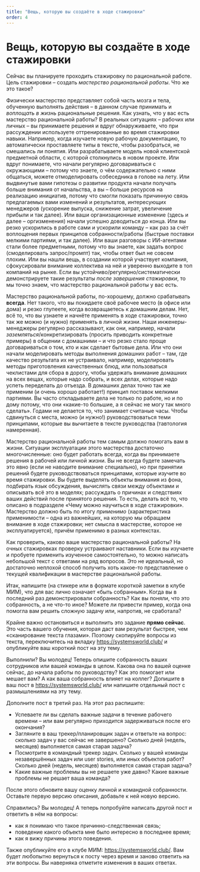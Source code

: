 ```yaml
---
title: "Вещь, которую вы создаёте в ходе стажировки"
order: 4
---
```


# Вещь, которую вы создаёте в ходе стажировки

Сейчас вы планируете проходить стажировку по рациональной работе. Цель стажировки – создать *мастерство рациональной работы*. Что же это такое?

Физически мастерство представляет собой часть мозга и тела, обученную выполнять действия – в данном случае принимать и *воплощать в жизнь* рациональные решения. Как узнать, что у вас есть мастерство рациональной работы? В реальных ситуациях – рабочих или личных – вы принимаете решения и вдруг обнаруживаете, что при рассуждении используете оттренированные во время стажировки навыки. Например, когда изучаете новую рабочую документацию, то автоматически проставляете типы в тексте, чтобы разобраться, не смешались ли понятия. Или разрабатываете модель новой клиентской предметной области, с которой столкнулись в новом проекте. Или вдруг понимаете, что начали регулярно договариваться с окружающими – потому что знаете, о чём содержательно с ними общаться, можете отмоделировать собеседника в голове на лету. Или выдвинутые вами гипотезы о развитии продукта начали получать больше внимания от начальства, а вы – больше ресурсов на реализацию инициатив, потому что смогли показать причинную связь предлагаемых вами изменений и результатов, интересующих менеджеров (ускорение выпуска, снижение затрат, увеличение прибыли и так далее). Или ваши организационные изменение (здесь и далее – оргизменения) начали успешно доводиться до конца. Или вы резко ускорились в работе сами и ускорили команду – как раз за счёт воплощения первых принципов собранности/работы (быстрые поставки мелкими партиями, и так далее). Или ваши разговоры с ИИ-агентами стали более предметными, потому что вы знаете, как задать вопрос (смоделировать запрос/промпт) так, чтобы ответ был не совсем плохим. Или вы нашли вещь, в создании которой участвует компания, сфокусировали внимание коллектива на ней и уверенно выходите в топ компаний на рынке. Если вы устойчиво/регулярно/систематически демонстрируете такие результаты *после завершения стажировки*, то мы точно знаем, что мастерство рациональной работы у вас есть.

Мастерство рациональной работы, по-хорошему, должно срабатывать **всегда**. Нет такого, что вы покидаете своё рабочее место (в офисе или дома) и резко глупеете, когда возвращаетесь к домашним делам. Нет, всё то, что вы узнаете и начнёте применять в ходе стажировки, точно так же можно (и нужно) применять в личной жизни. Наши инженеры-менеджеры регулярно рассказывают, как они, например, начали *заземляться*/конкретизировать (просить приводить конкретные примеры) в общении с домашними – и что резко стало проще договариваться о том, кто и как сделает бытовые дела. Или что они начали моделировать методы выполнения домашних работ – там, где качество результата их не устраивало, например, моделировать методы приготовления качественных блюд, или пользоваться чеклистами для сбора в дорогу, чтобы удержать внимание домашних на всех вещах, которые надо собрать, и всех делах, которые надо успеть переделать до отъезда. В домашних делах точно так же применим (и очень хорошо работает!) принцип поставок мелкими партиями. Вы часто откладываете дела не только по работе, но и по дому потому, что они «какие-то большие, а я сейчас не могу так много сделать». Годами не делается то, что занимает считаные часы. Чтобы сдвинуться с места, можно (и нужно!) руководствоваться теми принципами, которые вы вычитаете в тексте руководства (тавтология намеренная).

Мастерство рациональной работы тем самым должно помогать вам в жизни. Ситуации эксплуатации этого мастерства достаточно многочисленные: оно будет работать всегда, когда вы принимаете решения в рабочей или личной жизни. Вы не всегда будете замечать это явно (если не наводите внимание специально), но при принятии решений будете руководствоваться принципами, которые изучите во время стажировки. Вы будете выделять объекты внимания из фона, подбирать язык обсуждения, вычислять связи между объектами и описывать всё это в моделях; рассуждать о причинах и следствиях ваших действий после принятого решения. То есть, делать всё то, что описано в подразделе «Чему можно научиться в ходе стажировки». Мастерство должно быть по итогу *применимо* (характеристика применимости – одна из важнейших, на которую мы обращаем внимание в ходе стажировки; нет смысла в мастерстве, которое не эксплуатируется), причём применимо в разных контекстах.

Как проверить, каково ваше мастерство рациональной работы? На очных стажировках проверку устраивают наставники. Если вы изучаете и пробуете применить изученное самостоятельно, то можно написать небольшой текст с ответами на ряд вопросов. Это не идеальный, но достаточно неплохой способ получить хоть какое-то представление о текущей квалификации в мастерстве рациональной работы.

Итак, напишите (на стикере или в формате короткой заметки в клубе МИМ), что для вас лично означает «быть собранным». Когда вы в последний раз демонстрировали собранность? Как вы поняли, что это собранность, а не что-то иное? Можете ли привести пример, когда она помогла вам решить сложную задачу или, напротив, не сработала?

Крайне важно остановиться и выполнить это задание **прямо сейчас**. Это часть вашего обучения, которая даст вам результат быстрее, чем «сканирование текста глазами». Поэтому скопируйте вопросы из текста, переключитесь на вкладку <https://systemsworld.club/> и опубликуйте ваш короткий пост на эту тему.

Выполнили? Вы молодец! Теперь опишите собранность ваших сотрудников или вашей команды в целом. Какова она по вашей оценке сейчас, до начала работы по руководству? Как это помогает или мешает вам? А как ваша собранность влияет на коллег? Допишите в ваш пост в <https://systemsworld.club/> или напишите отдельный пост с размышлениями на эту тему.

Дополните пост в третий раз. На этот раз распишите:

* Успеваете ли вы сделать важные задачи в течение рабочего времени – или вам регулярно приходится задерживаться после его окончания?
* Загляните в ваш трекер/планировщик задач и ответьте на вопрос: сколько задач у вас сейчас не завершено? Сколько дней (недель, месяцев) выполняется самая старая задача?
* Посмотрите в командный трекер задач. Сколько у вашей команды незавершённых задач или user stories, или иных объектов работ? Сколько дней (недель, месяцев) выполняется самая старая задача?
* Какие важные проблемы вы не решаете уже давно? Какие важные проблемы не решает ваша команда?

После этого обновите вашу оценку личной и командной собранности. Оставьте первую версию описания, добавьте к ней новую версию.

Справились? Вы молодец! А теперь попробуйте написать другой пост и ответить в нём на вопросы:

* как я понимаю что такое причинно-следственная связь;
* поведение какого объекта мне было интересно в последнее время;
* как я вижу причины этого поведения.

Также опубликуйте его в клубе МИМ: <https://systemsworld.club/>. Вам будет любопытно вернуться к посту через время и заново ответить на эти вопросы. Вы наверняка отметите изменения в ваших ответах.